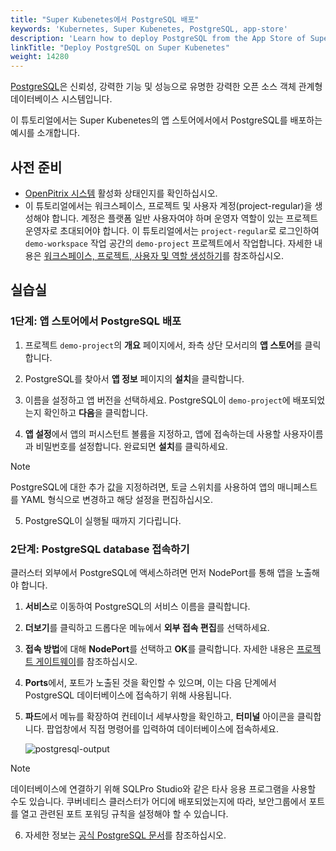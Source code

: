 ```yaml
---
title: "Super Kubenetes에서 PostgreSQL 배포"
keywords: 'Kubernetes, Super Kubenetes, PostgreSQL, app-store'
description: 'Learn how to deploy PostgreSQL from the App Store of Super Kubenetes and access its service.'
linkTitle: "Deploy PostgreSQL on Super Kubenetes"
weight: 14280
---
```


[PostgreSQL](https://www.postgresql.org/)은 신뢰성, 강력한 기능 및 성능으로 유명한 강력한 오픈 소스 객체 관계형 데이터베이스 시스템입니다.

이 튜토리얼에서는 Super Kubenetes의 앱 스토어에서에서 PostgreSQL를 배포하는 예시를 소개합니다.

## 사전 준비

- [OpenPitrix 시스템](../../../pluggable-components/app-store/) 활성화 상태인지를 확인하십시오.
- 이 튜토리얼에서는 워크스페이스, 프로젝트 및 사용자 계정(project-regular)을 생성해야 합니다. 계정은 플랫폼 일반 사용자여야 하며 운영자 역할이 있는 프로젝트 운영자로 초대되어야 합니다. 이 튜토리얼에서는 `project-regular`로 로그인하여 `demo-workspace` 작업 공간의 `demo-project` 프로젝트에서 작업합니다. 자세한 내용은 [워크스페이스, 프로젝트, 사용자 및 역할 생성하기](../../../quick-start/create-workspace-and-project/)를 참조하십시오.

## 실습실

### 1단계: 앱 스토어에서 PostgreSQL 배포

1. 프로젝트 `demo-project`의 **개요** 페이지에서, 좌측 상단 모서리의 **앱 스토어**를 클릭합니다.

2. PostgreSQL를 찾아서 **앱 정보** 페이지의 **설치**을 클릭합니다.

3. 이름을 설정하고 앱 버전을 선택하세요. PostgreSQL이 `demo-project`에 배포되었는지 확인하고 **다음**을 클릭합니다.

4. **앱 설정**에서 앱의 퍼시스턴트 볼륨을 지정하고, 앱에 접속하는데 사용할 사용자이름과 비밀번호를 설정합니다. 완료되면 **설치**를 클릭하세요.

  <div className="notices note">
    <p>Note</p>
    <div>
      PostgreSQL에 대한 추가 값을 지정하려면, 토글 스위치를 사용하여 앱의 매니페스트를 YAML 형식으로 변경하고 해당 설정을 편집하십시오.
    </div>
  </div> 

5. PostgreSQL이 실행될 때까지 기다립니다.

### 2단계: PostgreSQL database 접속하기

클러스터 외부에서 PostgreSQL에 액세스하려면 먼저 NodePort를 통해 앱을 노출해야 합니다.

1. **서비스**로 이동하여 PostgreSQL의 서비스 이름을 클릭합니다.

2. **더보기**를 클릭하고 드롭다운 메뉴에서 **외부 접속 편집**를 선택하세요.

3. **접속 방법**에 대해 **NodePort**를 선택하고 **OK**를 클릭합니다. 자세한 내용은 [프로젝트 게이트웨이](../../../project-administration/project-gateway/)를 참조하십시오.

4. **Ports**에서, 포트가 노출된 것을 확인할 수 있으며, 이는 다음 단계에서 PostgreSQL 데이터베이스에 접속하기 위해 사용됩니다.

5. **파드**에서 메뉴를 확장하여 컨테이너 세부사항을 확인하고, **터미널** 아이콘을 클릭합니다. 팝업창에서 직접 명령어를 입력하여 데이터베이스에 접속하세요.

   ![postgresql-output](/dist/assets/docs/v3.3/appstore/built-in-apps/postgresql-app/postgresql-output.png)

  <div className="notices note">
    <p>Note</p>
    <div>
      데이터베이스에 연결하기 위해 SQLPro Studio와 같은 타사 응용 프로그램을 사용할 수도 있습니다. 쿠버네티스 클러스터가 어디에 배포되었는지에 따라, 보안그룹에서 포트를 열고 관련된 포트 포워딩 규칙을 설정해야 할 수 있습니다.
    </div>
  </div>


6. 자세한 정보는 [공식 PostgreSQL 문서](https://www.postgresql.org/docs/)를 참조하십시오.
